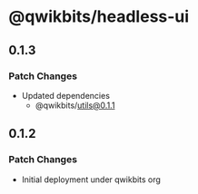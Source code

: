 # @qwikbits/headless-ui

## 0.1.3

### Patch Changes

- Updated dependencies
  - @qwikbits/utils@0.1.1

## 0.1.2

### Patch Changes

- Initial deployment under qwikbits org
